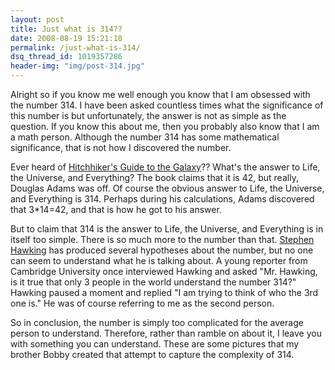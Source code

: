 ```yaml
---
layout: post
title: Just what is 314??
date: 2008-08-19 15:21:18
permalink: /just-what-is-314/
dsq_thread_id: 1019357286
header-img: "img/post-314.jpg"
---
```


Alright so if you know me well enough you know that I am obsessed with the number 314. I have been asked countless times what the significance of this number is but unfortunately, the answer is not as simple as the question. If you know this about me, then you probably also know that I am a math person. Although the number 314 has some mathematical significance, that is not how I discovered the number.

Ever heard of [Hitchhiker's Guide to the Galaxy](http://en.wikipedia.org/wiki/The_Hitchhiker's_Guide_to_the_Galaxy)?? What's the answer to Life, the Universe, and Everything? The book claims that it is 42, but really, Douglas Adams was off. Of course the obvious answer to Life, the Universe, and Everything is 314. Perhaps during his calculations, Adams discovered that 3*14=42, and that is how he got to his answer.

But to claim that 314 is the answer to Life, the Universe, and Everything is in itself too simple. There is so much more to the number than that. [Stephen Hawking](http://en.wikipedia.org/wiki/Stephen_Hawking) has produced several hypotheses about the number, but no one can seem to understand what he is talking about. A young reporter from Cambridge University once interviewed Hawking and asked "Mr. Hawking, is it true that only 3 people in the world understand the number 314?" Hawking paused a moment and replied "I am trying to think of who the 3rd one is." He was of course referring to me as the second person.

So in conclusion, the number is simply too complicated for the average person to understand. Therefore, rather than ramble on about it, I leave you with something you can understand. These are some pictures that my brother Bobby created that attempt to capture the complexity of 314.
